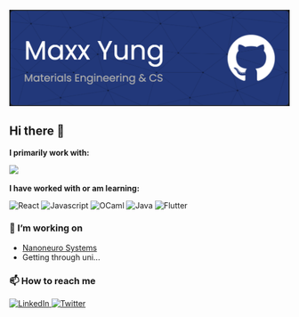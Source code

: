 ![Header](./profile-header.png)

## Hi there 👋

**I primarily work with:**

<img src="https://img.shields.io/badge/python-3670A0?style=for-the-badge&logo=python&logoColor=ffdd54"/>

**I have worked with or am learning:**

<div display="flex">
  <img src="https://img.shields.io/badge/react-%2320232a.svg?style=for-the-badge&logo=react&logoColor=%2361DAFB" alt="React"/>
  <img src="https://img.shields.io/badge/javascript-%23323330.svg?style=for-the-badge&logo=javascript&logoColor=%23F7DF1E" alt="Javascript"/>
  <img src="https://img.shields.io/badge/OCaml-%23E98407.svg?style=for-the-badge&logo=ocaml&logoColor=white" alt="OCaml"/>
  <img src="https://img.shields.io/badge/java-%23ED8B00.svg?style=for-the-badge&logo=openjdk&logoColor=white" alt="Java"/>
  <img src="https://img.shields.io/badge/Flutter-%2302569B.svg?style=for-the-badge&logo=Flutter&logoColor=white" alt="Flutter"/>
</div>

### 🔭 I’m working on

- [Nanoneuro Systems](https://www.nanoneuro.systems/)
- Getting through uni...

### 📫 How to reach me
<div display="flex">
  <a href="https://www.linkedin.com/in/maxxyung/">
    <img src="https://img.shields.io/badge/linkedin-%230077B5.svg?style=for-the-badge&logo=linkedin&logoColor=white" alt="LinkedIn"/>
  </a>
  <a href="https://twitter.com/maxxyung11">
    <img src="https://img.shields.io/badge/maxxyung-%231DA1F2.svg?style=for-the-badge&logo=Twitter&logoColor=white" alt="Twitter"/>
  </a>
</div>
